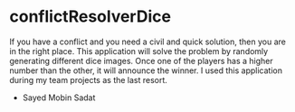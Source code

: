 # conflictResolverDice

If you have a conflict and you need a civil and quick solution, then you are in the right place. This application will solve the problem by randomly generating different dice images. Once one of the players has a higher number than the other, it will announce the winner. I used this application during my team projects as the last resort. 

- Sayed Mobin Sadat
